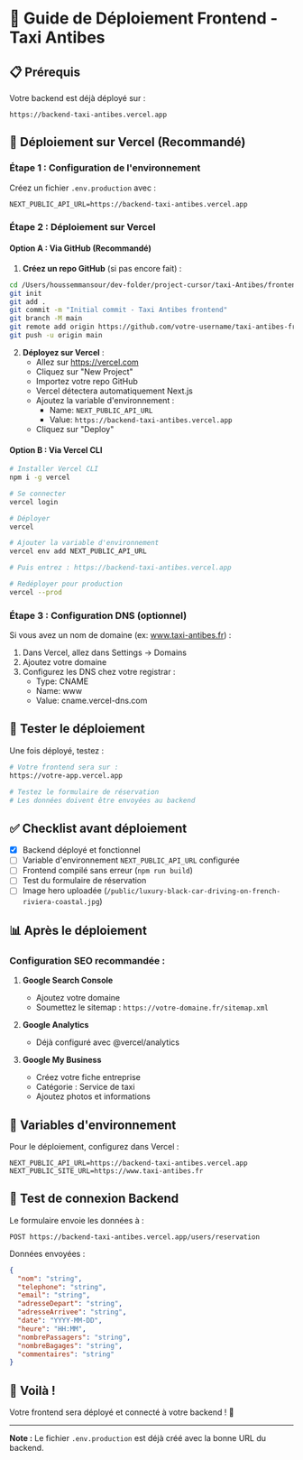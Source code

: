 # 🚀 Guide de Déploiement Frontend - Taxi Antibes

## 📋 Prérequis

Votre backend est déjà déployé sur :

```
https://backend-taxi-antibes.vercel.app
```

## 🎯 Déploiement sur Vercel (Recommandé)

### Étape 1 : Configuration de l'environnement

Créez un fichier `.env.production` avec :

```env
NEXT_PUBLIC_API_URL=https://backend-taxi-antibes.vercel.app
```

### Étape 2 : Déploiement sur Vercel

#### Option A : Via GitHub (Recommandé)

1. **Créez un repo GitHub** (si pas encore fait) :

```bash
cd /Users/houssemmansour/dev-folder/project-cursor/taxi-Antibes/frontend
git init
git add .
git commit -m "Initial commit - Taxi Antibes frontend"
git branch -M main
git remote add origin https://github.com/votre-username/taxi-antibes-frontend.git
git push -u origin main
```

2. **Déployez sur Vercel** :
   - Allez sur https://vercel.com
   - Cliquez sur "New Project"
   - Importez votre repo GitHub
   - Vercel détectera automatiquement Next.js
   - Ajoutez la variable d'environnement :
     - Name: `NEXT_PUBLIC_API_URL`
     - Value: `https://backend-taxi-antibes.vercel.app`
   - Cliquez sur "Deploy"

#### Option B : Via Vercel CLI

```bash
# Installer Vercel CLI
npm i -g vercel

# Se connecter
vercel login

# Déployer
vercel

# Ajouter la variable d'environnement
vercel env add NEXT_PUBLIC_API_URL

# Puis entrez : https://backend-taxi-antibes.vercel.app

# Redéployer pour production
vercel --prod
```

### Étape 3 : Configuration DNS (optionnel)

Si vous avez un nom de domaine (ex: www.taxi-antibes.fr) :

1. Dans Vercel, allez dans Settings → Domains
2. Ajoutez votre domaine
3. Configurez les DNS chez votre registrar :
   - Type: CNAME
   - Name: www
   - Value: cname.vercel-dns.com

## 🧪 Tester le déploiement

Une fois déployé, testez :

```bash
# Votre frontend sera sur :
https://votre-app.vercel.app

# Testez le formulaire de réservation
# Les données doivent être envoyées au backend
```

## ✅ Checklist avant déploiement

- [x] Backend déployé et fonctionnel
- [ ] Variable d'environnement `NEXT_PUBLIC_API_URL` configurée
- [ ] Frontend compilé sans erreur (`npm run build`)
- [ ] Test du formulaire de réservation
- [ ] Image hero uploadée (`/public/luxury-black-car-driving-on-french-riviera-coastal.jpg`)

## 📊 Après le déploiement

### Configuration SEO recommandée :

1. **Google Search Console**

   - Ajoutez votre domaine
   - Soumettez le sitemap : `https://votre-domaine.fr/sitemap.xml`

2. **Google Analytics**

   - Déjà configuré avec @vercel/analytics

3. **Google My Business**
   - Créez votre fiche entreprise
   - Catégorie : Service de taxi
   - Ajoutez photos et informations

## 🔧 Variables d'environnement

Pour le déploiement, configurez dans Vercel :

```env
NEXT_PUBLIC_API_URL=https://backend-taxi-antibes.vercel.app
NEXT_PUBLIC_SITE_URL=https://www.taxi-antibes.fr
```

## 📱 Test de connexion Backend

Le formulaire envoie les données à :

```
POST https://backend-taxi-antibes.vercel.app/users/reservation
```

Données envoyées :

```json
{
  "nom": "string",
  "telephone": "string",
  "email": "string",
  "adresseDepart": "string",
  "adresseArrivee": "string",
  "date": "YYYY-MM-DD",
  "heure": "HH:MM",
  "nombrePassagers": "string",
  "nombreBagages": "string",
  "commentaires": "string"
}
```

## 🎉 Voilà !

Votre frontend sera déployé et connecté à votre backend ! 🚀

---

**Note :** Le fichier `.env.production` est déjà créé avec la bonne URL du backend.

